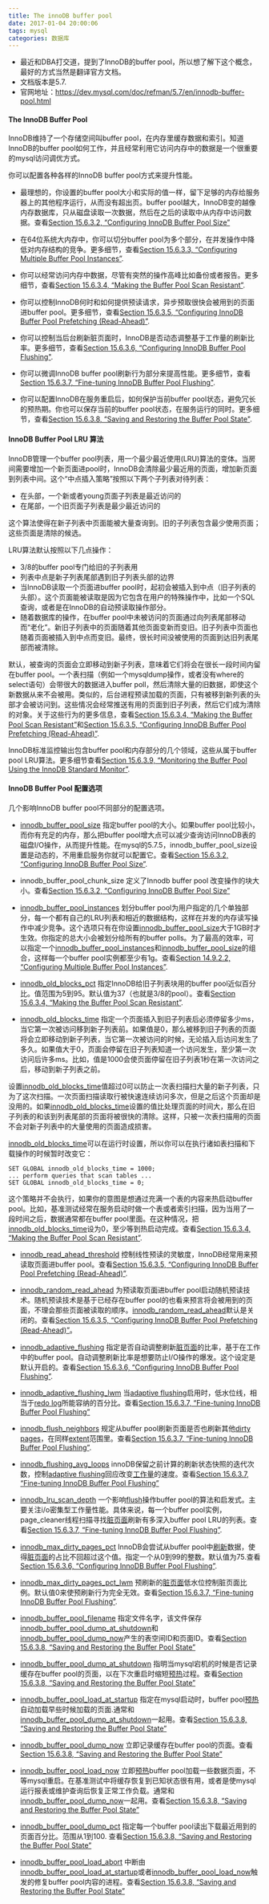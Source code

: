 ```yaml
---
title: The innoDB buffer pool
date: 2017-01-04 20:00:06
tags: mysql
categories: 数据库
---
```


* 最近和DBA打交道，提到了InnoDB的buffer pool，所以想了解下这个概念，最好的方式当然是翻译官方文档。
* 文档版本是5.7.
* 官网地址：https://dev.mysql.com/doc/refman/5.7/en/innodb-buffer-pool.html

<!--more-->

#### The InnoDB Buffer Pool

InnoDB维持了一个存储空间叫buffer pool，在内存里缓存数据和索引。知道InnoDB的buffer pool如何工作，并且经常利用它访问内存中的数据是一个很重要的mysql访问调优方式。

你可以配置各种各样的InnoDB buffer pool方式来提升性能。

* 最理想的，你设置的buffer pool大小和实际的值一样，留下足够的内存给服务器上的其他程序运行，从而没有超出页。buffer pool越大，InnoDB变的越像内存数据库，只从磁盘读取一次数据，然后在之后的读取中从内存中访问数据。查看[Section 15.6.3.2, “Configuring InnoDB Buffer Pool Size”](https://dev.mysql.com/doc/refman/5.7/en/innodb-buffer-pool-resize.html)

* 在64位系统大内存中，你可以切分buffer pool为多个部分，在并发操作中降低对内存结构的竞争。更多细节，查看[Section 15.6.3.3, “Configuring Multiple Buffer Pool Instances”](https://dev.mysql.com/doc/refman/5.7/en/innodb-multiple-buffer-pools.html).

* 你可以经常访问内存中数据，尽管有突然的操作高峰比如备份或者报告。更多细节，查看[Section 15.6.3.4, “Making the Buffer Pool Scan Resistant”](https://dev.mysql.com/doc/refman/5.7/en/innodb-performance-midpoint_insertion.html).

* 你可以控制InnoDB何时和如何提供预读请求，异步预取很快会被用到的页面进buffer pool。更多细节，查看[Section 15.6.3.5, “Configuring InnoDB Buffer Pool Prefetching (Read-Ahead)”](https://dev.mysql.com/doc/refman/5.7/en/innodb-performance-read_ahead.html).

* 你可以控制当后台刷新脏页面时，InnoDB是否动态调整基于工作量的刷新比率。更多细节，查看[Section 15.6.3.6, “Configuring InnoDB Buffer Pool Flushing"](https://dev.mysql.com/doc/refman/5.7/en/innodb-performance-adaptive_flushing.html).

* 你可以微调InnoDB buffer pool刷新行为部分来提高性能。更多细节，查看[Section 15.6.3.7, “Fine-tuning InnoDB Buffer Pool Flushing"](https://dev.mysql.com/doc/refman/5.7/en/innodb-lru-background-flushing.html).

* 你可以配置InnoDB在服务重启后，如何保护当前buffer pool状态，避免冗长的预热期。你也可以保存当前的buffer pool状态，在服务运行的同时。更多细节，查看[Section 15.6.3.8, “Saving and Restoring the Buffer Pool State"](https://dev.mysql.com/doc/refman/5.7/en/innodb-preload-buffer-pool.html).

#### InnoDB Buffer Pool LRU 算法

InnoDB管理一个buffer pool列表，用一个最少最近使用(LRU)算法的变体。当房间需要增加一个新页面进pool时，InnoDB会清除最少最近用的页面，增加新页面到列表中间。这个“中点插入策略”按照以下两个子列表对待列表：

* 在头部，一个新或者young页面子列表是最近访问的
* 在尾部，一个旧页面子列表是最少最近访问的

这个算法使得在新子列表中页面能被大量查询到。旧的子列表包含最少使用页面；这些页面是清除的候选。

LRU算法默认按照以下几点操作：

* 3/8的buffer pool专门给旧的子列表用
* 列表中点是新子列表尾部遇到旧子列表头部的边界
* 当InnoDB读取一个页面进buffer pool时，起初会被插入到中点（旧子列表的头部）。这个页面能被读取是因为它包含在用户的特殊操作中，比如一个SQL查询，或者是在InnoDB的自动预读取操作部分。
* 随着数据库的操作，在buffer pool中未被访问的页面通过向列表尾部移动而“老化”。新旧子列表中的页面随着其他页面变新而变旧。旧子列表中页面也随着页面被插入到中点而变旧。最终，很长时间没被使用的页面到达旧列表尾部而被清除。

默认，被查询的页面会立即移动到新子列表，意味着它们将会在很长一段时间内留在buffer pool。一个表扫描（例如一个mysqldump操作，或者没有where的select语句）会带很大的数据进入buffer poll，然后清除大量的旧数据，即使这个新数据从来不会被用。类似的，后台进程预读加载的页面，只有被移到新列表的头部才会被访问到。这些情况会经常推送有用的页面到旧子列表，然后它们成为清除的对象。关于这些行为的更多信息，查看[Section 15.6.3.4, “Making the Buffer Pool Scan Resistant”](https://dev.mysql.com/doc/refman/5.7/en/innodb-performance-midpoint_insertion.html)和[Section 15.6.3.5, “Configuring InnoDB Buffer Pool Prefetching (Read-Ahead)”](https://dev.mysql.com/doc/refman/5.7/en/innodb-performance-read_ahead.html).

InnoDB标准监控输出包含buffer pool和内存部分的几个领域，这些从属于buffer pool LRU算法。更多细节查看[Section 15.6.3.9, “Monitoring the Buffer Pool Using the InnoDB Standard Monitor”](https://dev.mysql.com/doc/refman/5.7/en/innodb-buffer-pool-monitoring.html).

#### InnoDB Buffer Pool 配置选项

几个影响InnoDB buffer pool不同部分的配置选项。

* [innodb_buffer_pool_size](https://dev.mysql.com/doc/refman/5.7/en/innodb-parameters.html#sysvar_innodb_buffer_pool_size)
指定buffer pool的大小。如果buffer pool比较小，而你有充足的内存，那么把buffer pool增大点可以减少查询访问InnoDB表的磁盘I/O操作，从而提升性能。在mysql的5.7.5，innodb_buffer_pool_size设置是动态的，不用重启服务你就可以配置它。查看[Section 15.6.3.2, “Configuring InnoDB Buffer Pool Size”](https://dev.mysql.com/doc/refman/5.7/en/innodb-buffer-pool-resize.html).

* innodb_buffer_pool_chunk_size
定义了Innodb buffer pool 改变操作的块大小。查看[Section 15.6.3.2, “Configuring InnoDB Buffer Pool Size”](https://dev.mysql.com/doc/refman/5.7/en/innodb-buffer-pool-resize.html)

* [innodb_buffer_pool_instances](https://dev.mysql.com/doc/refman/5.7/en/innodb-parameters.html#sysvar_innodb_buffer_pool_instances)
划分buffer pool为用户指定的几个单独部分，每一个都有自己的LRU列表和相近的数据结构，这样在并发的内存读写操作中减少竞争。这个选项只有在你设置[innodb_buffer_pool_size](https://dev.mysql.com/doc/refman/5.7/en/innodb-parameters.html#sysvar_innodb_buffer_pool_size)大于1GB时才生效。你指定的总大小会被划分给所有的buffer polls。为了最高的效率，可以指定一个[innodb_buffer_pool_instances](https://dev.mysql.com/doc/refman/5.7/en/innodb-parameters.html#sysvar_innodb_buffer_pool_instances)和[innodb_buffer_pool_size](https://dev.mysql.com/doc/refman/5.7/en/innodb-parameters.html#sysvar_innodb_buffer_pool_size)的组合，这样每一个buffer pool实例都至少有1g。查看[Section 14.9.2.2, “Configuring Multiple Buffer Pool Instances”](https://dev.mysql.com/doc/refman/5.7/en/innodb-multiple-buffer-pools.html).

* [innodb_old_blocks_pct](https://dev.mysql.com/doc/refman/5.7/en/innodb-parameters.html#sysvar_innodb_old_blocks_pct)
指定InnoDB给旧子列表块用的buffer pool近似百分比。值范围为5到95。默认值为37（也就是3/8的pool）。查看[Section 15.6.3.4, “Making the Buffer Pool Scan Resistant”](https://dev.mysql.com/doc/refman/5.7/en/innodb-performance-midpoint_insertion.html).

* [innodb_old_blocks_time](https://dev.mysql.com/doc/refman/5.7/en/innodb-parameters.html#sysvar_innodb_old_blocks_time)
指定一个页面插入到旧子列表后必须停留多少ms，当它第一次被访问移到新子列表前。如果值是0，那么被移到旧子列表的页面将会立即移动到新子列表，当它第一次被访问的时候，无论插入后访问发生了多久。如果值大于0，页面会停留在旧子列表知道一个访问发生，至少第一次访问后许多ms。比如，值是1000会使页面停留在旧子列表1秒在第一次访问之后，移动到新子列表之前。

设置[innodb_old_blocks_time](https://dev.mysql.com/doc/refman/5.7/en/innodb-parameters.html#sysvar_innodb_old_blocks_time)值超过0可以防止一次表扫描扫大量的新子列表，只为了这次扫描。一次页面扫描读取行被快速连续访问多次，但是之后这个页面却是没用的。如果[innodb_old_blocks_time](https://dev.mysql.com/doc/refman/5.7/en/innodb-parameters.html#sysvar_innodb_old_blocks_time)设置的值比处理页面的时间大，那么在旧子列表的和该到列表尾部的页面将被很快的清除。这样，只被一次表扫描用的页面不会对新子列表中的大量使用的页面造成损害。

[innodb_old_blocks_time](https://dev.mysql.com/doc/refman/5.7/en/innodb-parameters.html#sysvar_innodb_old_blocks_time)可以在运行时设置，所以你可以在执行诸如表扫描和下载操作的时候暂时改变它：

    SET GLOBAL innodb_old_blocks_time = 1000;
    ... perform queries that scan tables ...
    SET GLOBAL innodb_old_blocks_time = 0;
这个策略并不会执行，如果你的意图是想通过充满一个表的内容来热启动buffer pool。比如，基准测试经常在服务启动时做一个表或者索引扫描，因为当用了一段时间之后，数据通常都在buffer pool里面。在这种情况，把[innodb_old_blocks_time](https://dev.mysql.com/doc/refman/5.7/en/innodb-parameters.html#sysvar_innodb_old_blocks_time)设为0，至少等到热启动完成。查看[Section 15.6.3.4, “Making the Buffer Pool Scan Resistant”](https://dev.mysql.com/doc/refman/5.7/en/innodb-performance-midpoint_insertion.html).

* [innodb_read_ahead_threshold](https://dev.mysql.com/doc/refman/5.7/en/innodb-parameters.html#sysvar_innodb_read_ahead_threshold)
控制线性预读的灵敏度，InnoDB经常用来预读取页面进buffer pool。查看[Section 15.6.3.5, “Configuring InnoDB Buffer Pool Prefetching (Read-Ahead)”](https://dev.mysql.com/doc/refman/5.7/en/innodb-performance-read_ahead.html).

* [innodb_random_read_ahead](https://dev.mysql.com/doc/refman/5.7/en/innodb-parameters.html#sysvar_innodb_random_read_ahead)
为预读取页面进buffer pool启动随机预读技术。随机预读技术是基于已经存在buffer pool的也看来预言将会被用到的页面，不理会那些页面被读取的顺序。[innodb_random_read_ahead](https://dev.mysql.com/doc/refman/5.7/en/innodb-parameters.html#sysvar_innodb_random_read_ahead)默认是关闭的。查看[Section 15.6.3.5, “Configuring InnoDB Buffer Pool Prefetching (Read-Ahead)”](https://dev.mysql.com/doc/refman/5.7/en/innodb-performance-read_ahead.html)。

* [innodb_adaptive_flushing](https://dev.mysql.com/doc/refman/5.7/en/innodb-parameters.html#sysvar_innodb_adaptive_flushing)
指定是否自动调整刷新[脏页面](https://dev.mysql.com/doc/refman/5.7/en/glossary.html#glos_dirty_page)的比率，基于在工作中的buffer pool。自动调整刷新比率是想要防止I/O操作的爆发。这个设定是默认开启的。查看[Section 15.6.3.6, “Configuring InnoDB Buffer Pool Flushing”](https://dev.mysql.com/doc/refman/5.7/en/innodb-performance-adaptive_flushing.html).

* [innodb_adaptive_flushing_lwm](https://dev.mysql.com/doc/refman/5.7/en/innodb-parameters.html#sysvar_innodb_adaptive_flushing_lwm)
当[adaptive flushing](https://dev.mysql.com/doc/refman/5.7/en/glossary.html#glos_adaptive_flushing)启用时，低水位线，相当于[redo log](https://dev.mysql.com/doc/refman/5.7/en/glossary.html#glos_redo_log)所能容纳的百分比。查看[Section 15.6.3.7, “Fine-tuning InnoDB Buffer Pool Flushing”](https://dev.mysql.com/doc/refman/5.7/en/innodb-lru-background-flushing.html)

* [innodb_flush_neighbors](https://dev.mysql.com/doc/refman/5.7/en/innodb-parameters.html#sysvar_innodb_flush_neighbors)
规定从buffer pool刷新页面是否也刷新其他[dirty pages](https://dev.mysql.com/doc/refman/5.7/en/glossary.html#glos_dirty_page)，在同样[extent](https://dev.mysql.com/doc/refman/5.7/en/glossary.html#glos_extent)范围里。查看[Section 15.6.3.7, “Fine-tuning InnoDB Buffer Pool Flushing”](https://dev.mysql.com/doc/refman/5.7/en/innodb-performance-adaptive_flushing.html).

* [innodb_flushing_avg_loops](https://dev.mysql.com/doc/refman/5.7/en/innodb-parameters.html#sysvar_innodb_flushing_avg_loops)
innoDB保留之前计算的刷新状态快照的迭代次数，控制[adaptive flushing](https://dev.mysql.com/doc/refman/5.7/en/glossary.html#glos_adaptive_flushing)回应改变[工作量](https://dev.mysql.com/doc/refman/5.7/en/glossary.html#glos_workload)的速度。查看[Section 15.6.3.7, “Fine-tuning InnoDB Buffer Pool Flushing”](https://dev.mysql.com/doc/refman/5.7/en/innodb-lru-background-flushing.html)

* [innodb_lru_scan_depth](https://dev.mysql.com/doc/refman/5.7/en/innodb-parameters.html#sysvar_innodb_lru_scan_depth)
一个影响[flush](https://dev.mysql.com/doc/refman/5.7/en/glossary.html#glos_flush)操作buffer pool的算法和启发式。主要关注i/o密集型工作量性能。具体来说，每一个buffer pool实例，page_cleaner线程扫描寻找[脏页面](https://dev.mysql.com/doc/refman/5.7/en/glossary.html#glos_dirty_page)刷新有多深入buffer pool LRU的列表。查看[Section 15.6.3.7, “Fine-tuning InnoDB Buffer Pool Flushing”](https://dev.mysql.com/doc/refman/5.7/en/innodb-lru-background-flushing.html).

* [innodb_max_dirty_pages_pct](https://dev.mysql.com/doc/refman/5.7/en/innodb-parameters.html#sysvar_innodb_max_dirty_pages_pct)
InnoDB会尝试从buffer pool中[刷新](https://dev.mysql.com/doc/refman/5.7/en/glossary.html#glos_flush)数据，使得[脏页面](https://dev.mysql.com/doc/refman/5.7/en/glossary.html#glos_dirty_page)的占比不回超过这个值。指定一个从0到99的整数。默认值为75.查看[Section 15.6.3.6, “Configuring InnoDB Buffer Pool Flushing”](https://dev.mysql.com/doc/refman/5.7/en/innodb-performance-adaptive_flushing.html).

* [innodb_max_dirty_pages_pct_lwm](https://dev.mysql.com/doc/refman/5.7/en/innodb-parameters.html#sysvar_innodb_max_dirty_pages_pct_lwm)
预刷新的[脏页面](https://dev.mysql.com/doc/refman/5.7/en/glossary.html#glos_dirty_page)低水位控制脏页面比例。默认值0来使预刷新行为完全无效。查看[Section 15.6.3.7, “Fine-tuning InnoDB Buffer Pool Flushing”](https://dev.mysql.com/doc/refman/5.7/en/innodb-lru-background-flushing.html).

* [innodb_buffer_pool_filename](https://dev.mysql.com/doc/refman/5.7/en/innodb-parameters.html#sysvar_innodb_buffer_pool_filename)
指定文件名字，该文件保存[innodb_buffer_pool_dump_at_shutdown](https://dev.mysql.com/doc/refman/5.7/en/innodb-parameters.html#sysvar_innodb_buffer_pool_dump_at_shutdown)和[innodb_buffer_pool_dump_now](https://dev.mysql.com/doc/refman/5.7/en/innodb-parameters.html#sysvar_innodb_buffer_pool_dump_now)产生的表空间ID和页面ID。查看[Section 15.6.3.8, “Saving and Restoring the Buffer Pool State”](https://dev.mysql.com/doc/refman/5.7/en/innodb-preload-buffer-pool.html)

* [innodb_buffer_pool_dump_at_shutdown](https://dev.mysql.com/doc/refman/5.7/en/innodb-parameters.html#sysvar_innodb_buffer_pool_dump_at_shutdown)
指明当mysql宕机的时候是否记录缓存在buffer pool的页面，以在下次重启时缩短[预热](https://dev.mysql.com/doc/refman/5.7/en/glossary.html#glos_warm_up)过程。查看[Section 15.6.3.8, “Saving and Restoring the Buffer Pool State”](https://dev.mysql.com/doc/refman/5.7/en/innodb-preload-buffer-pool.html)

* [innodb_buffer_pool_load_at_startup](https://dev.mysql.com/doc/refman/5.7/en/innodb-parameters.html#sysvar_innodb_buffer_pool_load_at_startup)
指定在mysql启动时，buffer pool[预热](https://dev.mysql.com/doc/refman/5.7/en/glossary.html#glos_warm_up)自动加载早些时候加载的页面.通常和[innodb_buffer_pool_dump_at_shutdown](https://dev.mysql.com/doc/refman/5.7/en/innodb-parameters.html#sysvar_innodb_buffer_pool_dump_at_shutdown)一起用。查看[Section 15.6.3.8, “Saving and Restoring the Buffer Pool State”](https://dev.mysql.com/doc/refman/5.7/en/innodb-preload-buffer-pool.html)

* [innodb_buffer_pool_dump_now](https://dev.mysql.com/doc/refman/5.7/en/innodb-parameters.html#sysvar_innodb_buffer_pool_dump_now)
立即记录缓存在buffer pool的页面。查看[Section 15.6.3.8, “Saving and Restoring the Buffer Pool State”](https://dev.mysql.com/doc/refman/5.7/en/innodb-preload-buffer-pool.html)

* [innodb_buffer_pool_load_now](https://dev.mysql.com/doc/refman/5.7/en/innodb-parameters.html#sysvar_innodb_buffer_pool_load_now)
立即[预热](https://dev.mysql.com/doc/refman/5.7/en/glossary.html#glos_warm_up)buffer pool加载一些数据页面，不等mysql重启。在基准测试中将缓存恢复到已知状态很有用，或者是使mysql运行报表或维护查询后恢复正常工作负载。通常和[innodb_buffer_pool_dump_now](https://dev.mysql.com/doc/refman/5.7/en/innodb-parameters.html#sysvar_innodb_buffer_pool_dump_now)一起用。查看[Section 15.6.3.8, “Saving and Restoring the Buffer Pool State”](https://dev.mysql.com/doc/refman/5.7/en/innodb-preload-buffer-pool.html)

* [innodb_buffer_pool_dump_pct](https://dev.mysql.com/doc/refman/5.7/en/innodb-parameters.html#sysvar_innodb_buffer_pool_dump_pct)
指定每一个buffer pool读出下载最近用到的页面百分比。范围从1到100. 查看[Section 15.6.3.8, “Saving and Restoring the Buffer Pool State”](https://dev.mysql.com/doc/refman/5.7/en/innodb-preload-buffer-pool.html)

* [innodb_buffer_pool_load_abort](https://dev.mysql.com/doc/refman/5.7/en/innodb-parameters.html#sysvar_innodb_buffer_pool_load_abort)
中断由[innodb_buffer_pool_load_at_startup](https://dev.mysql.com/doc/refman/5.7/en/innodb-parameters.html#sysvar_innodb_buffer_pool_load_at_startup)或者[innodb_buffer_pool_load_now](https://dev.mysql.com/doc/refman/5.7/en/innodb-parameters.html#sysvar_innodb_buffer_pool_load_now)触发的修复buffer pool内容的进程。查看[Section 15.6.3.8, “Saving and Restoring the Buffer Pool State”](https://dev.mysql.com/doc/refman/5.7/en/innodb-preload-buffer-pool.html)
